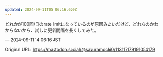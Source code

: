 ```yaml
---
updated: 2024-09-11T05:06:16.620Z
---
```


<p>どれかが100回/日のrate limitになっているのが原因みたいだけど、どれなのかわからないから、試しに更新間隔を長くしてみた。</p>

&mdash; 2024-09-11 14:06:16 JST

Original URL: https://mastodon.social/@sakuramochi0/113117179191054179
